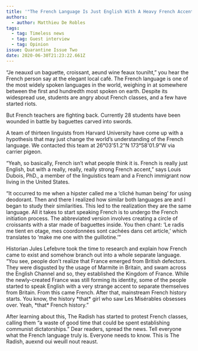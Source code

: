 ```yaml
---
title: '"The French Language Is Just English With A Heavy French Accent," Rioters Say'
authors:
  - author: Matthieu De Robles
tags:
  - tag: Timeless news
  - tag: Guest interview
  - tag: Opinion
issue: Quarantine Issue Two
date: 2020-06-30T21:23:22.661Z
---
```

“Je neauxd un baguette, croissant, aeund wine feaux touniht,” you hear the French person say at the elegant local café. The French language is one of the most widely spoken languages in the world, weighing in at somewhere between the first and hundredth most spoken on earth. Despite its widespread use, students are angry about French classes, and a few have started riots. 

But French teachers are fighting back. Currently 28 students have been wounded in battle by baguettes carved into swords. 

A team of thirteen linguists from Harvard University have come up with a hypothesis that may just change the world’s understanding of the French language. We contacted this team at 26°03'51.2"N 173°58'01.9"W via carrier pigeon.

“Yeah, so basically, French isn’t what people think it is. French is really just English, but with a really, really, really strong French accent,” says Louis Dubois, PhD., a member of the linguistics team and a French immigrant now living in the United States. 

“It occurred to me when a hipster called me a ‘cliché human being’ for using deodorant. Then and there I realized how similar both languages are and I began to study their similarities. This led to the realization they are the same language. All it takes to start speaking French is to undergo the French initiation process. The abbreviated version involves creating a circle of croissants with a star made of baguettes inside. You then chant: ‘Le radis me tient en otage, mes coordonnées sont cachées dans cet article,’ which translates to ‘make me one with the guillotine.’” 

Historian Jules Lefebvre took the time to research and explain how French came to exist and somehow branch out into a whole separate language. “You see, people don’t realize that France emerged from British defectors. They were disgusted by the usage of Marmite in Britain, and swam across the English Channel and so, they established the Kingdom of France. While the newly-created France was still forming its identity, some of the people started to speak English with a very strange accent to separate themselves from Britain. From this came French. After that, mainstream French history starts. You know, the history \*that\* girl who saw Les Misérables obsesses over. Yeah, \*that\* French history.”

After learning about this, The Radish has started to protest French classes, calling them “a waste of good time that could be spent establishing communist dictatorships.” Dear readers, spread the news. Tell everyone what the French language truly is. Everyone needs to know. This is The Radish, auexnd oui weuill nout reaust.
